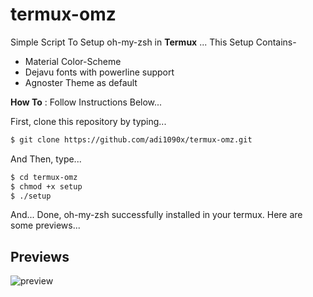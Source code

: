 # termux-omz

Simple Script To Setup oh-my-zsh in **Termux** ...
This Setup Contains-
- Material Color-Scheme
- Dejavu fonts with powerline support
- Agnoster Theme as default

**How To** : Follow Instructions Below...

First, clone this repository by typing...

```sh
$ git clone https://github.com/adi1090x/termux-omz.git
```

And Then, type...

```sh
$ cd termux-omz
$ chmod +x setup
$ ./setup
```
And... Done, oh-my-zsh successfully installed in your termux.
Here are some previews...

## Previews

![preview](https://github.com/adi1090x/termux-omz/blob/master/preview.png) <br />

